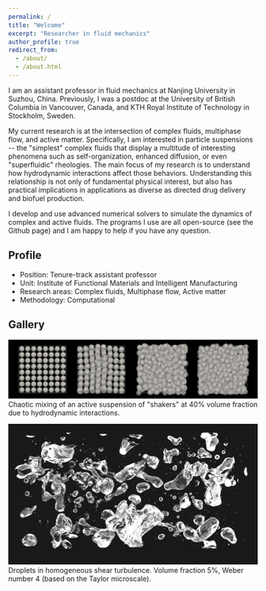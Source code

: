 ```yaml
---
permalink: /
title: "Welcome"
excerpt: "Researcher in fluid mechanics"
author_profile: true
redirect_from:
  - /about/
  - /about.html
---
```


I am an assistant professor in fluid mechanics at Nanjing University in Suzhou, China.
Previously, I was a postdoc at the University of British Columbia in Vancouver, Canada,
and KTH Royal Institute of Technology in Stockholm, Sweden.

My current research is at the intersection of complex fluids, multiphase flow, and active matter.
Specifically, I am interested in particle suspensions -- the "simplest" complex fluids that display a multitude of
interesting phenomena such as self-organization, enhanced diffusion, or even "superfluidic" rheologies.
The main focus of my research is to understand how hydrodynamic interactions affect those behaviors.
Understanding this relationship is not only of fundamental physical interest,
but also has practical implications in applications as diverse as directed drug delivery and biofuel production.

I develop and use advanced numerical solvers to simulate the dynamics of complex and active fluids.
The programs I use are all open-source (see the Github page) and I am happy to help if you have any question.


## Profile
 
* Position: Tenure-track assistant professor
* Unit: Institute of Functional Materials and Intelligent Manufacturing
* Research areas: Complex fluids, Multiphase flow, Active matter
* Methodology: Computational


## Gallery

![squirmers](images/phi40-lattice-rand-ori.png "Squirmers")
Chaotic mixing of an active suspension of "shakers" at 40% volume fraction due to hydrodynamic interactions.

![droplets](images/cover_pic.png "Droplets")
Droplets in homogeneous shear turbulence.
Volume fraction 5%, Weber number 4 (based on the Taylor microscale).

